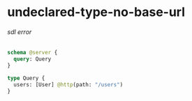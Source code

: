 # undeclared-type-no-base-url

###### sdl error


```graphql @server
schema @server {
  query: Query
}

type Query {
  users: [User] @http(path: "/users")
}
```
